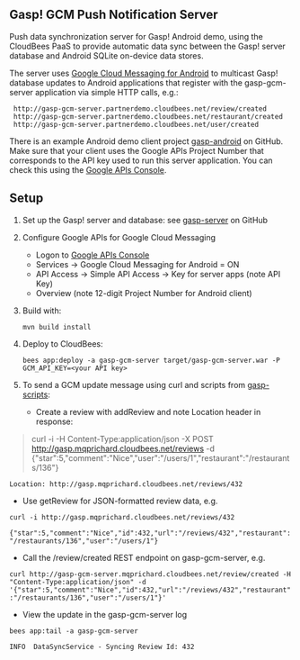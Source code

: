 Gasp! GCM Push Notification Server
----------------------------------

Push data synchronization server for Gasp! Android demo, using the CloudBees PaaS to provide automatic data sync between the Gasp! server database and Android SQLite on-device data stores.

The server uses [Google Cloud Messaging for Android](http://developer.android.com/google/gcm/index.html) to multicast Gasp! database updates to Android applications that register with the gasp-gcm-server application via simple HTTP calls, e.g.:

     http://gasp-gcm-server.partnerdemo.cloudbees.net/review/created
     http://gasp-gcm-server.partnerdemo.cloudbees.net/restaurant/created
     http://gasp-gcm-server.partnerdemo.cloudbees.net/user/created


There is an example Android demo client project [gasp-android](https://github.com/mqprichard/gasp-android) on GitHub. Make sure that your client uses the Google APIs Project Number that corresponds to the API key used to run this server application.  You can check this using the [Google APIs Console](https://cloud.google.com/console).

Setup
-----

1. Set up the Gasp! server and database: see [gasp-server](https://github.com/cloudbees/gasp-server) on GitHub

2. Configure Google APIs for Google Cloud Messaging
   - Logon to [Google APIs Console](https://code.google.com/apis/console)
   - Services -> Google Cloud Messaging for Android = ON
   - API Access -> Simple API Access -> Key for server apps (note API Key)
   - Overview (note 12-digit Project Number for Android client)


3. Build with:

   `mvn build install`

4. Deploy to CloudBees:

   `bees app:deploy -a gasp-gcm-server target/gasp-gcm-server.war -P GCM_API_KEY=<your API key>`

5. To send a GCM update message using curl and scripts from [gasp-scripts](https://github.com/mqprichard/gasp-scripts):
   - Create a review with addReview and note Location header in response:

> curl -i -H Content-Type:application/json -X POST http://gasp.mqprichard.cloudbees.net/reviews -d {"star":5,"comment":"Nice","user":"/users/1","restaurant":"/restaurants/136"}

   `Location: http://gasp.mqprichard.cloudbees.net/reviews/432`

   - Use getReview for JSON-formatted review data, e.g.

   `curl -i http://gasp.mqprichard.cloudbees.net/reviews/432`

   `{"star":5,"comment":"Nice","id":432,"url":"/reviews/432","restaurant":"/restaurants/136","user":"/users/1"}`

   - Call the /review/created REST endpoint on gasp-gcm-server, e.g.

   `curl http://gasp-gcm-server.mqprichard.cloudbees.net/review/created -H "Content-Type:application/json" -d '{"star":5,"comment":"Nice","id":432,"url":"/reviews/432","restaurant":"/restaurants/136","user":"/users/1"}'`

   - View the update in the gasp-gcm-server log

   `bees app:tail -a gasp-gcm-server`

   `INFO  DataSyncService - Syncing Review Id: 432`
